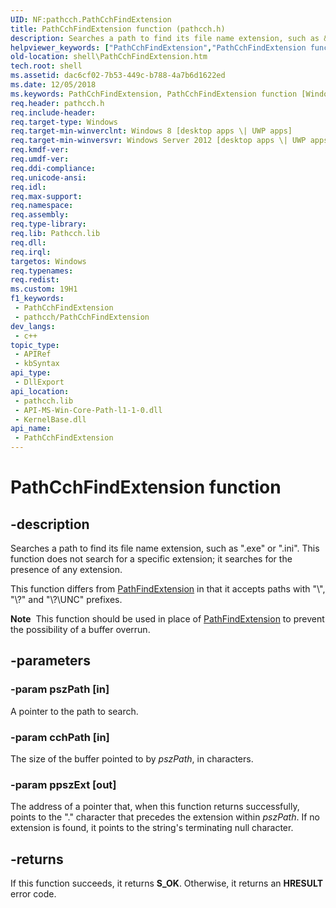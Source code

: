 ```yaml
---
UID: NF:pathcch.PathCchFindExtension
title: PathCchFindExtension function (pathcch.h)
description: Searches a path to find its file name extension, such as &quot;.exe&quot; or &quot;.ini&quot;.
helpviewer_keywords: ["PathCchFindExtension","PathCchFindExtension function [Windows Shell]","pathcch/PathCchFindExtension","shell.PathCchFindExtension"]
old-location: shell\PathCchFindExtension.htm
tech.root: shell
ms.assetid: dac6cf02-7b53-449c-b788-4a7b6d1622ed
ms.date: 12/05/2018
ms.keywords: PathCchFindExtension, PathCchFindExtension function [Windows Shell], pathcch/PathCchFindExtension, shell.PathCchFindExtension
req.header: pathcch.h
req.include-header: 
req.target-type: Windows
req.target-min-winverclnt: Windows 8 [desktop apps \| UWP apps]
req.target-min-winversvr: Windows Server 2012 [desktop apps \| UWP apps]
req.kmdf-ver: 
req.umdf-ver: 
req.ddi-compliance: 
req.unicode-ansi: 
req.idl: 
req.max-support: 
req.namespace: 
req.assembly: 
req.type-library: 
req.lib: Pathcch.lib
req.dll: 
req.irql: 
targetos: Windows
req.typenames: 
req.redist: 
ms.custom: 19H1
f1_keywords:
 - PathCchFindExtension
 - pathcch/PathCchFindExtension
dev_langs:
 - c++
topic_type:
 - APIRef
 - kbSyntax
api_type:
 - DllExport
api_location:
 - pathcch.lib
 - API-MS-Win-Core-Path-l1-1-0.dll
 - KernelBase.dll
api_name:
 - PathCchFindExtension
---
```


# PathCchFindExtension function


## -description

Searches a path to find its file name extension, such as ".exe" or ".ini". This function does not search for a specific extension; it searches for the presence of any extension.

This function differs from <a href="https://docs.microsoft.com/windows/desktop/api/shlwapi/nf-shlwapi-pathfindextensiona">PathFindExtension</a> in that it accepts paths with "\\", "\\?\" and "\\?\UNC\" prefixes.

<div class="alert"><b>Note</b>  This function should be used in place of <a href="https://docs.microsoft.com/windows/desktop/api/shlwapi/nf-shlwapi-pathfindextensiona">PathFindExtension</a> to prevent the possibility of a buffer overrun.</div>

## -parameters

### -param pszPath [in]

A pointer to the path to search.

### -param cchPath [in]

The size of the buffer pointed to by <i>pszPath</i>, in characters.

### -param ppszExt [out]

The address of a pointer that, when this function returns successfully, points to the "." character that precedes the extension within <i>pszPath</i>. If no extension is found, it points to the string's terminating null character.

## -returns

If this function succeeds, it returns <b xmlns:loc="http://microsoft.com/wdcml/l10n">S_OK</b>. Otherwise, it returns an <b xmlns:loc="http://microsoft.com/wdcml/l10n">HRESULT</b> error code.

